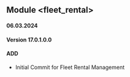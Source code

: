 ## Module <fleet_rental>

#### 06.03.2024
#### Version 17.0.1.0.0
#### ADD
- Initial Commit for Fleet Rental Management
